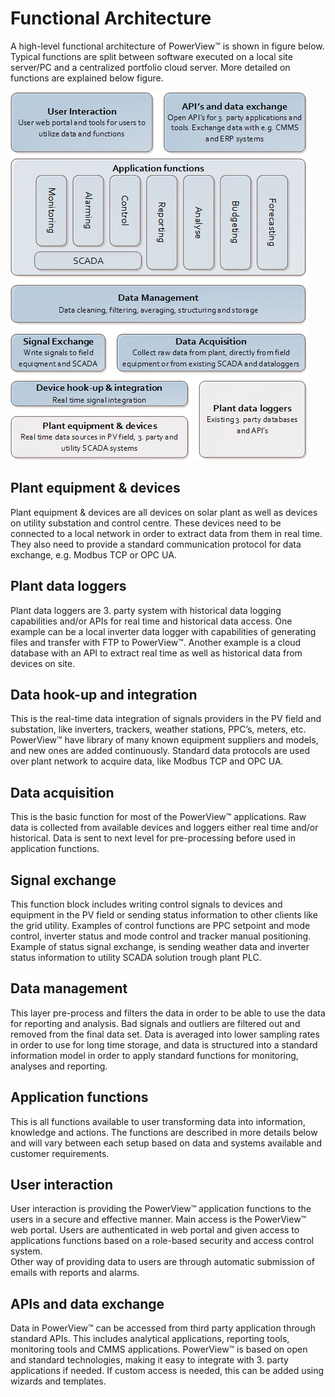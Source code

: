 # Functional Architecture

A high-level functional architecture of PowerView™ is shown in figure below. Typical functions are split between software executed on a local site server/PC and a centralized portfolio cloud server. More detailed on functions are explained below figure. 

![FunctionalArchitectureDrawing](../../Images/FunctionalArchitectureDrawing.png)

## Plant equipment & devices
Plant equipment & devices are all devices on solar plant as well as devices on utility substation and control centre. These devices need to be connected to a local network in order to extract data from them in real time. They also need to provide a standard communication protocol for data exchange, e.g. Modbus TCP or OPC UA.

## Plant data loggers
Plant data loggers are 3. party system with historical data logging capabilities and/or APIs for real time and historical data access. One example can be a local inverter data logger with capabilities of generating files and transfer with FTP to PowerView™. Another example is a cloud database with an API to extract real time as well as historical data from devices on site.

## Data hook-up and integration 
This is the real-time data integration of signals providers in the PV field and substation, like inverters, trackers, weather stations, PPC’s, meters, etc. PowerView™ have library of many known equipment suppliers and models, and new ones are added continuously. Standard data protocols are used over plant network to acquire data, like Modbus TCP and OPC UA.

## Data acquisition 
This is the basic function for most of the PowerView™ applications. Raw data is collected from available devices and loggers either real time and/or historical. Data is sent to next level for pre-processing before used in application functions.

## Signal exchange
This function block includes writing control signals to devices and equipment in the PV field or sending status information to other clients like the grid utility. Examples of control functions are PPC setpoint and mode control, inverter status and mode control and tracker manual positioning. Example of status signal exchange, is sending weather data and inverter status information to utility SCADA solution trough plant PLC.

## Data management 
This layer pre-process and filters the data in order to be able to use the data for reporting and analysis. Bad signals and outliers are filtered out and removed from the final data set. Data is averaged into lower sampling rates in order to use for long time storage, and data is structured into a standard information model in order to apply standard functions for monitoring, analyses and reporting. 
 
## Application functions 
This is all functions available to user transforming data into information, knowledge and actions. 
The functions are described in more details below and will vary between each setup based on data and systems available and customer requirements. 

## User interaction
User interaction is providing the PowerView™ application functions to the users in a secure and effective manner. 
Main access is the PowerView™ web portal. Users are authenticated in web portal and given access to applications functions based on a role-based security and access control system.  
Other way of providing data to users are through automatic submission of emails with reports and alarms. 

## APIs and data exchange
Data in PowerView™ can be accessed from third party application through standard APIs. This includes analytical applications, reporting tools, monitoring tools and CMMS applications. PowerView™ is based on open and standard technologies, making it easy to integrate with 3. party applications if needed. If custom access is needed, this can be added using wizards and templates. 
